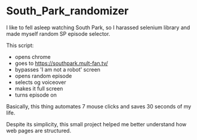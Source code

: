 # South_Park_randomizer

I like to fell asleep watching South Park, so I harassed selenium library and made myself random SP episode selector. 

This script:
- opens chrome
- goes to https://southpark.mult-fan.tv/
- bypasses 'I am not a robot' screen
- opens random episode
- selects og voiceover
- makes it full screen
- turns episode on

Basically, this thing automates 7 mouse clicks and saves 30 seconds of my life.

Despite its simplicity, this small project helped me better understand how web pages are structured.
